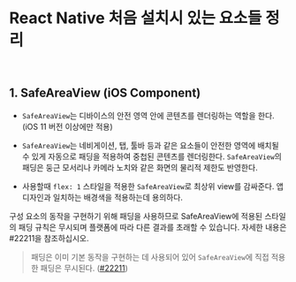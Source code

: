 # React Native 처음 설치시 있는 요소들 정리

<br />

## 1. SafeAreaView (iOS Component)

- `SafeAreaView`는 디바이스의 안전 영역 안에 콘텐츠를 렌더링하는 역할을 한다. (iOS 11 버전 이상에만 적용)

- `SafeAreaView`는 네비게이션, 탭, 툴바 등과 같은 요소들이 안전한 영역에 배치될 수 있게 자동으로 패딩을 적용하여 중첩된 콘텐츠를 렌더링한다. `SafeAreaView`의 패딩은 둥근 모서리나 카메라 노치와 같은 화면의 물리적 제한도 반영한다.

- 사용할때 `flex: 1` 스타일을 적용한 `SafeAreaView`로 최상위 view를 감싸준다. 앱 디자인과 일치하는 배경색을 적용하는데 용의하다.

구성 요소의 동작을 구현하기 위해 패딩을 사용하므로 SafeAreaView에 적용된 스타일의 패딩 규칙은 무시되며 플랫폼에 따라 다른 결과를 초래할 수 있습니다. 자세한 내용은 #22211을 참조하십시오.

> 패딩은 이미 기본 동작을 구현하는 데 사용되어 있어 `SafeAreaView`에 직접 적용한 패딩은 무시된다. ([#22211](https://github.com/facebook/react-native/issues/22211))
